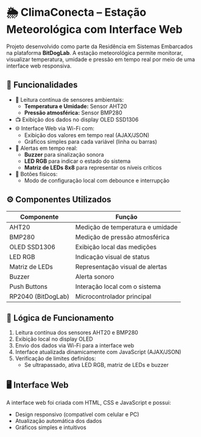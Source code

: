 # 🌦️ ClimaConecta – Estação Meteorológica com Interface Web

Projeto desenvolvido como parte da Residência em Sistemas Embarcados na plataforma **BitDogLab**. A estação meteorológica permite monitorar, visualizar temperatura, umidade e pressão em tempo real por meio de uma interface web responsiva.

## 🔧 Funcionalidades

- 📡 Leitura contínua de sensores ambientais:
  - **Temperatura e Umidade:** Sensor AHT20
  - **Pressão atmosférica:** Sensor BMP280
- 📺 Exibição dos dados no display OLED SSD1306
- 🌐 Interface Web via Wi-Fi com:
  - Exibição dos valores em tempo real (AJAX/JSON)
  - Gráficos simples para cada variável (linha ou barras)
- 🚨 Alertas em tempo real:
  - **Buzzer** para sinalização sonora
  - **LED RGB** para indicar o estado do sistema
  - **Matriz de LEDs 8x8** para representar os níveis críticos
- 🔘 Botões físicos:
  - Modo de configuração local com debounce e interrupção

## ⚙️ Componentes Utilizados

| Componente         | Função                                 |
|--------------------|----------------------------------------|
| AHT20              | Medição de temperatura e umidade       |
| BMP280             | Medição de pressão atmosférica         |
| OLED SSD1306       | Exibição local das medições            |
| LED RGB            | Indicação visual de status             |
| Matriz de LEDs     | Representação visual de alertas        |
| Buzzer             | Alerta sonoro                          |
| Push Buttons       | Interação local com o sistema          |
| RP2040 (BitDogLab) | Microcontrolador principal             |

## 🧠 Lógica de Funcionamento

1. Leitura contínua dos sensores AHT20 e BMP280
2. Exibição local no display OLED
3. Envio dos dados via Wi-Fi para a interface web
4. Interface atualizada dinamicamente com JavaScript (AJAX/JSON)
5. Verificação de limites definidos:
   - Se ultrapassado, ativa LED RGB, matriz de LEDs e buzzer


## 🖥️ Interface Web

A interface web foi criada com HTML, CSS e JavaScript e possui:

- Design responsivo (compatível com celular e PC)
- Atualização automática dos dados
- Gráficos simples e intuitivos

